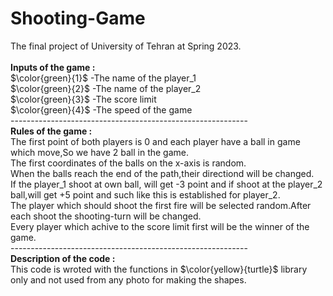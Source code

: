 # Shooting-Game
The final project of University of Tehran at Spring 2023.</br></br>
<b>Inputs of the game :</b></br>
$\color{green}{1}$ -The name of the player_1</br>
$\color{green}{2}$ -The name of the player_2</br>
$\color{green}{3}$ -The score limit</br>
$\color{green}{4}$ -The speed of the game</br>
-----------------------------------------------------------</br>
<b>Rules of the game :</b></br>
The first point of both players is 0 and each player have a ball in game which move,So we have 2 ball in the game.</br>
The first coordinates of the balls on the x-axis is random.</br>
When the balls reach the end of the path,their directiond will be changed.</br>
If the player_1 shoot at own ball, will get -3 point and if shoot at the player_2 ball,will get +5 point and such like this is established for player_2.</br>
The player which should shoot the first fire will be selected random.After each shoot the shooting-turn will be changed.</br>
Every player which achive to the score limit first will be the winner of the game.<br>
-----------------------------------------------------------</br>
<b>Description of the code :</b></br>
This code is wroted with the functions in $\color{yellow}{turtle}$ library only and not used from any photo for making the shapes.
